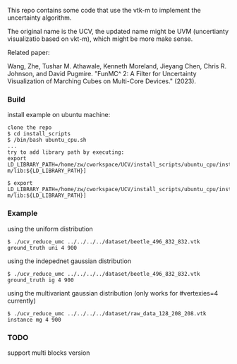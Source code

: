 This repo contains some code that use the vtk-m to implement the uncertainty algorithm.

The original name is the UCV, the updated name might be UVM (uncertianty visualizatio based on vkt-m), which might be more make sense.

Related paper:

Wang, Zhe, Tushar M. Athawale, Kenneth Moreland, Jieyang Chen, Chris R. Johnson, and David Pugmire. "FunMC^ 2: A Filter for Uncertainty Visualization of Marching Cubes on Multi-Core Devices." (2023).


### Build

install example on ubuntu machine:

```
clone the repo
$ cd install_scripts
$ /bin/bash ubuntu_cpu.sh 
...
try to add library path by executing:
export LD_LIBRARY_PATH=/home/zw/cworkspace/UCV/install_scripts/ubuntu_cpu/install/vtk-m/lib:${LD_LIBRARY_PATH}]

$ export LD_LIBRARY_PATH=/home/zw/cworkspace/UCV/install_scripts/ubuntu_cpu/install/vtk-m/lib:${LD_LIBRARY_PATH}]
```

### Example


using the uniform distribution

```
$ ./ucv_reduce_umc ../../../../dataset/beetle_496_832_832.vtk ground_truth uni 4 900
```

using the indepednet gaussian distribution

```
$ ./ucv_reduce_umc ../../../../dataset/beetle_496_832_832.vtk ground_truth ig 4 900
```

using the multivariant gaussian distribution (only works for #vertexies=4 currently)

```
$ ./ucv_reduce_umc ../../../../dataset/raw_data_128_208_208.vtk instance mg 4 900
```

### TODO

support multi blocks version